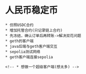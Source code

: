 # 人民币稳定币
    * 仿照USDC合约
    * 增加托管合约(只记录链上合约)
    * 先冻结，确认订单后再转账->解决双花问题
    * geth的客户端
    * java后端与geth客户端交互
    * sepolia测试网络
    * geth客户端连接sepolia

    <!-- * 想做一个超级客户端(想太多) -->